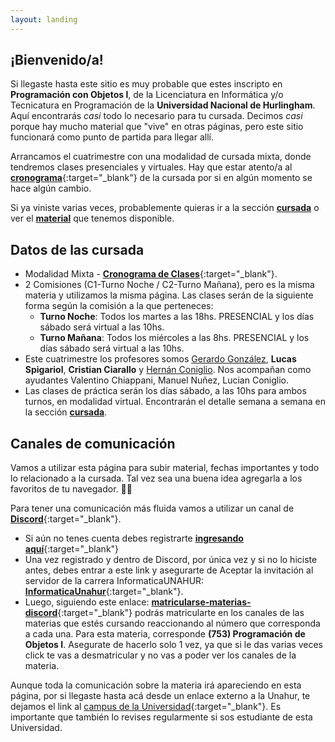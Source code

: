 ```yaml
---
layout: landing
---
```

## ¡Bienvenido/a!

Si llegaste hasta este sitio es muy probable que estes inscripto en **Programación con Objetos I**, de la Licenciatura en Informática y/o Tecnicatura en Programación de la **Universidad Nacional de Hurlingham**. Aquí encontrarás _casi_ todo lo necesario para tu cursada. Decimos _casi_ porque hay mucho material que "vive" en otras páginas, pero este sitio funcionará como punto de partida para llegar allí.

Arrancamos el cuatrimestre con una modalidad de cursada mixta, donde tendremos clases presenciales y virtuales. Hay que estar atento/a al [**cronograma**](https://docs.google.com/spreadsheets/d/13rFU2mObqdFF_2Ocimey_oHJ0Ldv-Gx0S1N4cfHKO4Q/edit?usp=sharing){:target="_blank"} de la cursada por si en algún momento se hace algún cambio. 

Si ya viniste varias veces, probablemente quieras ir a la sección [**cursada**](/cursada) o ver el [**material**](/material) que tenemos disponible.


## Datos de las cursada

* Modalidad Mixta - [**Cronograma de Clases**](https://docs.google.com/spreadsheets/d/13rFU2mObqdFF_2Ocimey_oHJ0Ldv-Gx0S1N4cfHKO4Q/edit?usp=sharing){:target="_blank"}. 
* 2 Comisiones (C1-Turno Noche / C2-Turno Mañana), pero es la misma materia y utilizamos la misma página. Las clases serán de la siguiente forma según la comisión a la que perteneces:
  - **Turno Noche**: Todos los martes a las 18hs. PRESENCIAL y los días sábado será  virtual a las 10hs. 
  - **Turno Mañana**: Todos los miércoles a las 8hs. PRESENCIAL y los días sábado será  virtual a las 10hs. 
* Este cuatrimestre los profesores somos [Gerardo González](https://youtu.be/Mz30L5TGsfY), **Lucas Spigariol**, **Cristian Ciarallo** y [Hernán Coniglio](https://youtu.be/iPU9JsnCkB0). Nos acompañan como ayudantes Valentino Chiappani, Manuel Nuñez, Lucian Coniglio.
* Las clases de práctica serán los días sábado, a las 10hs para ambos turnos, en modalidad virtual. Encontrarán el detalle semana a semana en la sección **[cursada](/cursada)**.

## Canales de comunicación

Vamos a utilizar esta página para subir material, fechas importantes y todo lo relacionado a la cursada. Tal vez sea una buena idea agregarla a los favoritos de tu navegador. :link::globe_with_meridians:

Para tener una comunicación más fluida vamos a utilizar un canal de [**Discord**](https://www.discordapp.com){:target="_blank"}.
* Si aún no tenes cuenta debes registrarte [**ingresando aquí**](https://www.discordapp.com){:target="_blank"}
* Una vez registrado y dentro de Discord, por única vez y si no lo hiciste antes, debes entrar a este link y asegurarte de Aceptar la invitación al servidor de la carrera InformaticaUNAHUR: [**InformaticaUnahur**](https://discord.gg/tqyHtPt){:target="_blank"}.
* Luego, siguiendo este enlace: [**matricularse-materias-discord**](https://discord.com/channels/656909199510601744/1088949265306501130){:target="_blank"} podrás matricularte en los canales de las materias que estés cursando reaccionando al número que corresponda a cada una. Para esta materia, corresponde **(753) Programación de Objetos I**. Asegurate de hacerlo solo 1 vez, ya que si le das varias veces click te vas a desmatricular y no vas a poder ver los canales de la materia.

Aunque toda la comunicación sobre la materia irá apareciendo en esta página, por si llegaste hasta acá desde un enlace externo a la Unahur, te dejamos el link al [campus de la Universidad](https://campus2023.unahur.edu.ar/login/index.php){:target="_blank"}. Es importante que también lo revises regularmente si sos estudiante de esta Universidad.


